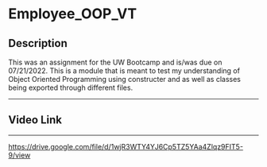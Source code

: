 # Employee_OOP_VT


## Description

This was an assignment for the UW Bootcamp and is/was due on 07/21/2022. This is a module that is meant to test my understanding of Object Oriented Programming using constructer and as well as classes being exported through different files.

---

## Video Link

---

https://drive.google.com/file/d/1wjR3WTY4YJ6Cp5TZ5YAa4Zlqz9FIT5-9/view

